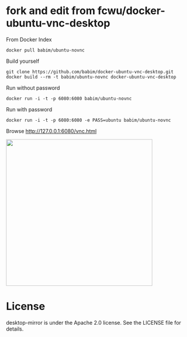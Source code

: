 fork and edit from fcwu/docker-ubuntu-vnc-desktop
=========================

From Docker Index
```
docker pull babim/ubuntu-novnc
```

Build yourself
```
git clone https://github.com/babim/docker-ubuntu-vnc-desktop.git
docker build --rm -t babim/ubuntu-novnc docker-ubuntu-vnc-desktop
```

Run without password
```
docker run -i -t -p 6080:6080 babim/ubuntu-novnc
```
Run with password
```
docker run -i -t -p 6080:6080 -e PASS=ubuntu babim/ubuntu-novnc
```

Browse http://127.0.0.1:6080/vnc.html

<img src="https://raw.github.com/babim/docker-ubuntu-vnc-desktop/master/screenshots/lxde.png" width=400/>

License
==================

desktop-mirror is under the Apache 2.0 license. See the LICENSE file for details.
